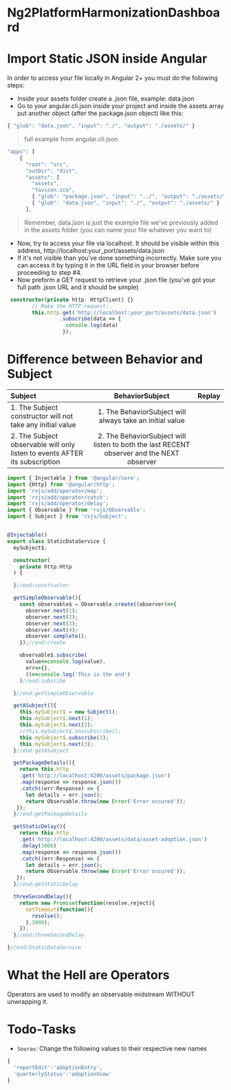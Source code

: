 # Ng2PlatformHarmonizationDashboard

# Import Static JSON inside Angular

In order to access your file locally in Angular 2+ you must do the following steps:
- Inside your assets folder create a .json file, example: data.json
- Go to your angular.cli.json inside your project and inside the assets array put another object (after the package.json object) like this:
```js
{ "glob": "data.json", "input": "./", "output": "./assets/" }
```
> full example from angular.cli.json
```js
"apps": [
    {
      "root": "src",
      "outDir": "dist",
      "assets": [
        "assets",
        "favicon.ico",
        { "glob": "package.json", "input": "../", "output": "./assets/" },
        { "glob": "data.json", "input": "./", "output": "./assets/" }
      ],
```
> Remember, data.json is just the example file we've previously added in the assets folder (you can name your file whatever you want to)
- Now, try to access your file via localhost. It should be visible within this address, http://localhost:your_port/assets/data.json
- If it's not visible than you've done something incorrectly. Make sure you can access it by typing it in the URL field in your browser before proceeding to step #4.
- Now preform a GET request to retrieve your .json file (you've got your full path .json URL and it should be simple)
```ts
 constructor(private http: HttpClient) {}
        // Make the HTTP request:
        this.http.get('http://localhost:your_port/assets/data.json')
                 .subscribe(data => {
                   console.log(data)
                  });
```

# Difference between Behavior and Subject

| Subject | BehaviorSubject | Replay |
|:--------|:---------------:|-------:|
|1. The Subject constructor will not take any initial value | 1. The BehaviorSubject will always take an initial value |
|2. The Subject observable will only listen to events AFTER its subscription | 2. The BehaviorSubject will listen to both the last RECENT observer and the NEXT observer |


```ts
import { Injectable } from '@angular/core';
import {Http} from '@angular/http';
import 'rxjs/add/operator/map';
import 'rxjs/add/operator/catch';
import 'rxjs/add/operator/delay';
import { Observable } from 'rxjs/Observable';
import { Subject } from 'rxjs/Subject';


@Injectable()
export class StaticDataService {
  mySubject$;

  constructor(
    private http:Http
  ) {

  }//end:constructor

  getSimpleObservable(){
    const observable$ = Observable.create((observer)=>{
      observer.next(1);
      observer.next(2);
      observer.next(3);
      observer.next(4);
      observer.complete();
    });//end:create

    observable$.subscribe(
      value=>console.log(value),
      err=>{},
      ()=>console.log('This is the end')
    )//end:subsribe

  }//end:getSimpleObservable

  getASubject(){
    this.mySubject$ = new Subject();
    this.mySubject$.next(1);
    this.mySubject$.next(2);
    //this.mySubject$.unscubscribe();
    this.mySubject$.subscribe(3);
    this.mySubject$.next(3);
  }//end:getASubject

  getPackageDetails(){
    return this.http
    .get('http://localhost:4200/assets/package.json')    
    .map(response => response.json())
    .catch((err:Response) => {
      let details = err.json();
      return Observable.throw(new Error('Error occured'));
   });
  }//end:getPackageDetails

  getStaticDelay(){
    return this.http
    .get('http://localhost:4200/assets/data/asset-adoption.json')
    .delay(3000)
    .map(response => response.json())
    .catch((err:Response) => {
      let details = err.json();
      return Observable.throw(new Error('Error occured'));
   });
  }//end:getStaticDelay

  threeSecondDelay(){
    return new Promise(function(resolve,reject){
      setTimeout(function(){
        resolve();
      },3000);
    });
  }//end:threeSecondDelay

}//end:StaticDataService

```

# What the Hell are Operators

Operators are used to modify an observable midstream WITHOUT unwrapping it. 


# Todo-Tasks

- `Sourav`: Change the following values to their respective new names

```js
{
  'reportEdit':'adoptionEntry',
  'quarterlyStatus':'adoptionView'
}
```